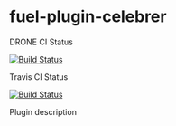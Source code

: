 fuel-plugin-celebrer
============
DRONE CI Status

[![Build Status](http://ci.linachan.ru/api/badge/github.com/Mirantis/fuel-plugin-celebrer/status.svg?branch=master)](http://ci.linachan.ru/github.com/Mirantis/fuel-plugin-celebrer)

Travis CI Status

[![Build Status](https://travis-ci.com/Mirantis/fuel-plugin-celebrer.svg?token=rTf6zsCwQLegjnShVtEF&branch=master)](https://travis-ci.com/Mirantis/fuel-plugin-celebrer)

Plugin description
